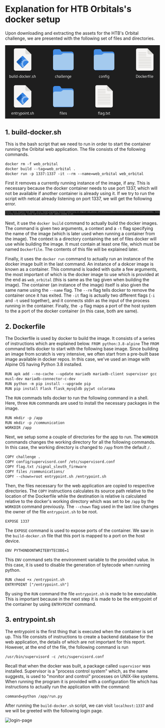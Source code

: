 # Explanation for HTB Orbitals's docker setup

Upon downloading and extracting the assets for the HTB's Orbital challenge, we are presented with the following set of files and directories.

![files](./assets/files.png)

## 1. build-docker.sh

This is the bash script that we need to run in order to start the container running the Oribital web application. The file consists of the following commands.

```
docker rm -f web_orbital
docker build --tag=web_orbital .
docker run -p 1337:1337 -it --rm --name=web_orbital web_orbital
```

First it removes a currently running instance of the image, if any. This is necessary because the docker container needs to use port 1337, which will not be available if another container is already using it. If we try to run the script with netcat already listening on port 1337, we will get the following error.

![port-in-use](./assets/port-in-use.png)

Next, it use the `docker build` command to actually build the docker images. The command is given two arguments, a context and a `-t` flag specifying the name of the image (which is later used when running a container from the image). The context is a directory containing the set of files docker will use while building the image. It must contain at least one file, which must be named `Dockerfile`. The contents of this file will be explained later.

Finally, it uses the `docker run` command to actually run an instance of the docker image built in the last command. An instance of a dokcer image is known as a container. This command is loaded with quite a few arguments, the most important of which is the docker image to use which is provided at the end as `web_orbital` (this is same as the tag given when building the image). The container (an instance of the image) itself is also given the same name using the `--name` flag. The `--rm` flag tells docker to remove the container once it has exited. The `-it` flag is actually two different flags (`-i` and `-t` used together), and it connects stdin as the input of the process running in the container. Finally, the `-p` flag maps a port of the host system to the a port of the docker container (in this case, both are same).

## 2. Dockerfile

The Dockerfile is used by docker to build the image. It consists of a series of instructions which are explained below.
```FROM python:3.8-alpine```
The `FROM` command tells docker to start with the following base image. Since building an image from scratch is very intensive, we often start from a pre-built base image available in docker repos. In this case, we've used an image with Alpine OS having Python 3.8 installed.

```
RUN apk add --no-cache --update mariadb mariadb-client supervisor gcc musl-dev mariadb-connector-c-dev
RUN python -m pip install --upgrade pip
RUN pip install Flask flask_mysqldb pyjwt colorama
```

The `RUN` commads tells docker to run the following command in a shell. Here, three `RUN` commands are used to install the necessary packages in the image.

```
RUN mkdir -p /app
RUN mkdir -p /communication
WORKDIR /app
```
Next, we setup some a couple of directories for the app to run. The `WORKDIR` commands changes the working directory for all the following commands. In this case, the working directory is changed to `/app` from the default `/`. 

```
COPY challenge .
COPY config/supervisord.conf /etc/supervisord.conf
COPY flag.txt /signal_sleuth_firmware
COPY files /communications/
COPY --chown=root entrypoint.sh /entrypoint.sh
```

Then, the files necessary for the web application are copied to respective directories. The `COPY` instructions calculates its source path relative to the location of the Dockerfile while the destination is relative is calculated relative to the docker's working directory which was set to be `/app` by the `WORKDIR` command previously. The `--chown` flag used in the last line changes the owner of the file `entrypoint.sh` to be root.

```
EXPOSE 1337
```

The `EXPOSE` command is used to expose ports of the container. We saw in the `build-docker.sh` file that this port is mapped to a port on the host device.

```
ENV PYTHONDONTWRITEBYTECODE=1
```

This `ENV` command sets the environment variable to the provided value. In this case, it is used to disable the generation of bytecode when running python.

```
RUN chmod +x /entrypoint.sh
ENTRYPOINT ["/entrypoint.sh"]
```

By using the `RUN` command the file `entrypoint.sh` is made to be executable. This is important because in the next step it is made to be the entrypoint of the container by using `ENTRYPOINT` command.

## 3. entrypoint.sh

The entrypoint is the first thing that is executed when the container is set up. This file consists of instructions to create a backend database for the web application, the details of which are not important for this report. However, at the end of the file, the following command is run

```
/usr/bin/supervisord -c /etc/supervisord.conf
```

Recall that when the docker was built, a package called `supervisor` was installed. Supervisor is a "process control system" which, as the name suggests, is used to "monitor and control" processes on UNIX-like systems. When running the program it is provided with a configuration file which has instructions to actually run the application with the command:

```
command=python /app/run.py
```

After running the `build-docker.sh` script, we can visit `localhost:1337` and we will be greeted with the following login page.

![login-page](./assets/login-page.png)